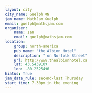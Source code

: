 ```yaml
---
layout: city                                           
city_name: Guelph ON
jam_name: MathJam Guelph
email: guelph@mathsjam.com
organiser:
    name: Ian
    email: guelph@mathsjam.com
location:
    group: north-america
    pub_name: "the Albion Hotel"
    description: " on Norfolk Street"
    url: http://www.thealbionhotel.ca
    lat: 43.5439109
    lon: -80.2525496
hiatus: True
jam_date_rule: second-last Thursday
start_time: 7.30pm in the evening
---
```

